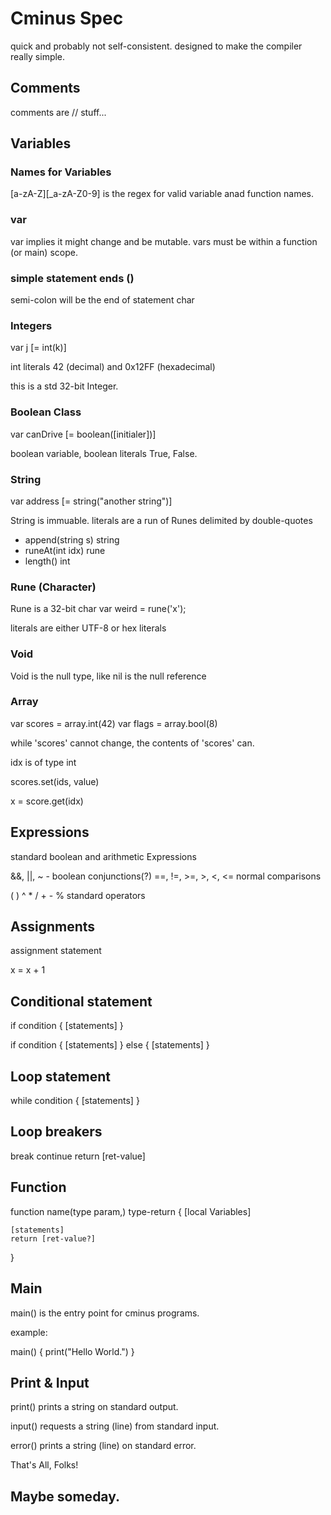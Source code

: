 # Cminus Spec

quick and probably not self-consistent. designed to make the compiler really simple.

##  Comments

comments are // stuff... <eos>

## Variables

### Names for Variables

[a-zA-Z][_a-zA-Z0-9] is the regex for valid variable anad function names.

### var

var implies it might change and be mutable. vars must be within a function (or main) scope.

### simple statement ends (<eos>)

semi-colon will be the end of statement char

### Integers

var j [= int(k)]<eos>

int literals 42 (decimal) and 0x12FF (hexadecimal)

this is a std 32-bit Integer.

### Boolean Class

var canDrive [= boolean([initialer])]<eos>

boolean variable, boolean literals True, False.

### String 

var address [= string("another string")]<eos>

String is immuable.
literals are a run of Runes delimited by double-quotes

- append(string s) string
- runeAt(int idx) rune
- length() int

### Rune (Character) 

Rune is a 32-bit char
var weird = rune('x');

literals are either UTF-8 or hex literals

### Void

Void is the null type, like nil is the null reference

### Array

var scores = array.int(42)
var flags = array.bool(8)

while 'scores' cannot change, the contents of 'scores' can.

idx is of type int

scores.set(ids, value)

x = score.get(idx)

## Expressions

standard boolean and arithmetic Expressions

&&, ||, ~ - boolean conjunctions(?)
==, !=, >=, >, <, <=  normal comparisons

( ) ^ * / + - %    standard operators

## Assignments

assignment statement

x = x + 1<eos>

## Conditional statement

if condition {
    [statements]
}

if condition {
    [statements]
} else {
    [statements]
}

## Loop statement

while condition {
    [statements]
}

## Loop breakers

break<eos>
continue<eos>
return [ret-value]<eos>

## Function 

function name(type param,) type-return {
    [local Variables]

    [statements]
    return [ret-value?]
}

## Main 

main() is the entry point for cminus programs. 

example:

main() {
    print("Hello World.")
}

## Print & Input

print() prints a string on standard output.

input() requests a string (line) from standard input.

error() prints a string (line) on standard error.

That's All, Folks!

## Maybe someday.

<!-- ### Map type

let symbols = Map[Key-Type]Value-Type

- empty() Void
- isEmpty() Bool
- size() Int

- set(Key-Type k, Key-Type v) Void
- get(Key-Type k) Key-Type
- contains(Key-Type k) Bool
- del(Key-Type k) Bool -->
